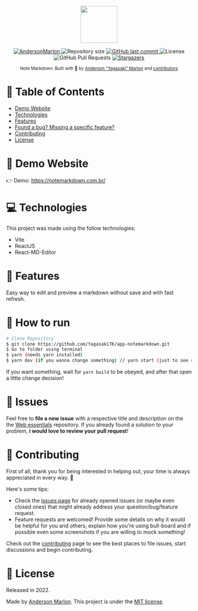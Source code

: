 <p align="center">
   <img src="https://notemarkdown.vercel.app/vite.svg" width="100"/>
</p>

<p align="center">
   <a href="https://www.linkedin.com/in/andersonmarlon/">
      <img alt="AndersonMarlon" src="https://img.shields.io/badge/-AndersonMarlon-5965e0?style=flat&logo=Linkedin&logoColor=white" />
   </a>
  <img alt="Repository size" src="https://img.shields.io/github/repo-size/Yagasaki7K/app-notemarkdown?color=5965e0">

  <a href="https://github.com/Yagasaki7K/app-notemarkdown/commits/master">
    <img alt="GitHub last commit" src="https://img.shields.io/github/last-commit/Yagasaki7K/app-notemarkdown?color=5965e0">
  </a>
  <img alt="License" src="https://img.shields.io/badge/license-MIT-5965e0">
  <img alt="GitHub Pull Requests" src="https://img.shields.io/github/issues-pr/Yagasaki7K/app-notemarkdown?color=5965e0" />
  <a href="https://github.com/Yagasaki7K/app-notemarkdown/stargazers">
    <img alt="Stargazers" src="https://img.shields.io/github/stars/Yagasaki7K/app-notemarkdown?color=5965e0&logo=github">
  </a>
</p>

<div align="center">
  <sub>Note Markdown. Built with 💜 by
    <a href="https://github.com/Yagasaki7K">Anderson "Yagasaki" Marlon</a> and
    <a href="https://github.com/Yagasaki7K/app-notemarkdown/graphs/contributors">
      contributors
    </a>
  </sub>
</div>

# 📌 Table of Contents

* [Demo Website](#eyes-demo-website)
* [Technologies](#computer-technologies)
* [Features](#rocket-features)
* [Found a bug? Missing a specific feature?](#bug-issues)
* [Contributing](#tada-contributing)
* [License](#closed_book-license)

# 👀 Demo Website

👉  Demo: https://notemarkdown.com.br/

# 💻 Technologies

This project was made using the follow technologies:

* Vite
* ReactJS
* React-MD-Editor

# 🚀 Features

Easy way to edit and preview a markdown without save and with fast refresh.

# 🚧 How to run

```bash
# Clone Repository
$ git clone https://github.com/Yagasaki7K/app-notemarkdown.git
$ Go to folder using terminal
$ yarn (needs yarn installed)
$ yarn dev (if you wanna change something) // yarn start (just to see running)
```

If you want something, wait for `yarn build` to be obeyed, and after that open a little change decision!

# 🐛 Issues

Feel free to **file a new issue** with a respective title and description on the the [Web essentials](https://github.com/Yagasaki7K/app-notemarkdown/issues) repository. If you already found a solution to your problem, **i would love to review your pull request**!

# 🎉 Contributing

First of all, thank you for being interested in helping out, your time is always appreciated in every way. :100:

Here's some tips:

* Check the [issues page](https://github.com/Yagasaki7K/app-notemarkdown/issues) for already opened issues (or maybe even closed ones) that might already address your question/bug/feature request.
* Feature requests are welcomed! Provide some details on why it would be helpful for you and others, explain how you're using bull-board and if possible even some screenshots if you are willing to mock something!

Check out the [contributing](./CONTRIBUTING.md) page to see the best places to file issues, start discussions and begin contributing.

# 📕 License

Released in 2022.

Made by [Anderson Marlon](https://github.com/Yagasaki7K).
This project is under the [MIT license](./LICENSE).
